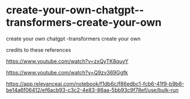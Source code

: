 # create-your-own-chatgpt--transformers-create-your-own
 create your own chatgpt -transformers create your own

 credits to these references

 https://www.youtube.com/watch?v=zxQyTK8quyY

https://www.youtube.com/watch?v=Q9zv369Ggfk

https://app.relevanceai.com/notebook/f1db6c/f86edbc1-fcb6-41f9-b9b6-be14a6f06412/ef6acb93-c3c2-4e83-86aa-5bb93c9f78ef/use/bulk-run
